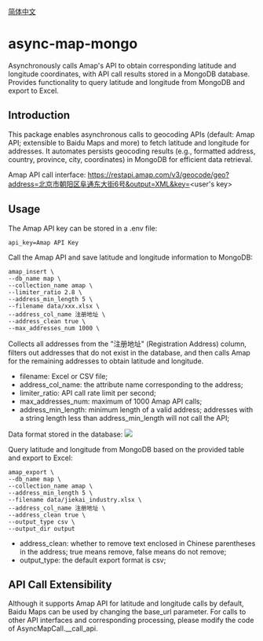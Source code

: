 [简体中文](./readme_zh.md)

# async-map-mongo
Asynchronously calls Amap's API to obtain corresponding latitude and longitude coordinates, with API call results stored in a MongoDB database. Provides functionality to query latitude and longitude from MongoDB and export to Excel.


## Introduction

This package enables asynchronous calls to geocoding APIs (default: Amap API; extensible to Baidu Maps and more) to fetch latitude and longitude for addresses. It automates persists geocoding results (e.g., formatted address, country, province, city, coordinates) in MongoDB for efficient data retrieval.

Amap API call interface:
https://restapi.amap.com/v3/geocode/geo?address=北京市朝阳区阜通东大街6号&output=XML&key=<user's key>

## Usage

The Amap API key can be stored in a .env file:

```
api_key=Amap API Key
```

Call the Amap API and save latitude and longitude information to MongoDB:
```shell
amap_insert \
--db_name map \
--collection_name amap \
--limiter_ratio 2.8 \
--address_min_length 5 \
--filename data/xxx.xlsx \
--address_col_name 注册地址 \
--address_clean true \
--max_addresses_num 1000 \
```

Collects all addresses from the "注册地址" (Registration Address) column, filters out addresses that do not exist in the database, and then calls Amap for the remaining addresses to obtain latitude and longitude.
- filename: Excel or CSV file;
- address_col_name: the attribute name corresponding to the address;
- limiter_ratio: API call rate limit per second;
- max_addresses_num: maximum of 1000 Amap API calls;
- address_min_length: minimum length of a valid address; addresses with a string length less than address_min_length will not call the API;

Data format stored in the database:
![](https://gitee.com/jieshenai/imags/raw/master/Typora/20250820144056211.png)

Query latitude and longitude from MongoDB based on the provided table and export to Excel:
```shell
amap_export \
--db_name map \
--collection_name amap \
--address_min_length 5 \
--filename data/jiekai_industry.xlsx \
--address_col_name 注册地址 \
--address_clean true \
--output_type csv \
--output_dir output
```

- address_clean: whether to remove text enclosed in Chinese parentheses in the address; true means remove, false means do not remove;
- output_type: the default export format is csv;

## API Call Extensibility

Although it supports Amap API for latitude and longitude calls by default, Baidu Maps can be used by changing the base_url parameter. For calls to other API interfaces and corresponding processing, please modify the code of AsyncMapCall.__call_api.